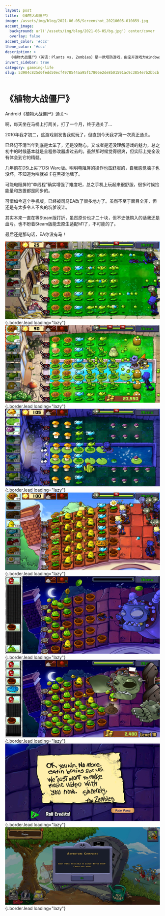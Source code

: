 ```yaml
---
layout: post
title: 《植物大战僵尸》
image: /assets/img/blog/2021-06-05/Screenshot_20210605-010859.jpg
accent_image: 
  background: url('/assets/img/blog/2021-06-05/bg.jpg') center/cover
  overlay: false
accent_color: '#ccc'
theme_color: '#ccc'
description: >
  《植物大战僵尸》（英语：Plants vs. Zombies）是一款塔防游戏，由宝开游戏为Windows、Mac OS X、xbox 360及iOS系统开发。<br>游戏于2009年5月5日发售。目前在PC上同时有普通版、年度版、Adobe Flash动画缩减版及人人网社区版等多个版本。其续作《植物大战僵尸2》在2013年8月15日登陆iOS系统。
invert_sidebar: true
category: gameing-life
slug: 53904c825d0fedd50ecf4978544aa95f17806e2de8b01591ac9c3854e7b2bbcb
---
```


# 《植物大战僵尸》

Android《植物大战僵尸》通关～

啊，每天坐在马桶上打两关，打了一个月，终于通关了…

2010年我才初二，这游戏刚发售我就玩了，但直到今天我才第一次真正通关。

已经记不清当年到底是太笨了，还是没耐心，又或者是还没理解游戏的魅力，总之初中的时候基本就是全程修改器虐过去的。虽然那时候觉得很爽，但实际上完全没有体会到它的精髓。

几年前在DSi上买了DSi Ware版。明明电阻屏的操作也蛮舒服的，自我感觉脑子也没坏，不知道为啥就被卡在黑夜池塘了。

可能电阻屏的“单线程”确实增强了难度吧，总之手机上玩起来很舒服，很多时候捡能量和放置都是同步的。

可惜如今这个手机版，已经被司马EA改了很多地方了。虽然不至于面目全非，但还是有太多令人不爽的坑爹设计。

其实本来一直在等Steam版打折，虽然原价也才二十块，但不史低购入的话我还是血亏。也不盼着Steam版能去原生适配M1了，不可能的了。

最后还是那句话，EA你没有马！


![](/assets/img/blog/2021-06-05/Screenshot_20210509-013651.jpg){:.border.lead loading="lazy"}
![](/assets/img/blog/2021-06-05/Screenshot_20210525-225735.jpg){:.border.lead loading="lazy"}
![](/assets/img/blog/2021-06-05/Screenshot_20210529-231241.jpg){:.border.lead loading="lazy"}
![](/assets/img/blog/2021-06-05/Screenshot_20210605-004237.jpg){:.border.lead loading="lazy"}
![](/assets/img/blog/2021-06-05/Screenshot_20210605-005814.jpg){:.border.lead loading="lazy"}
![](/assets/img/blog/2021-06-05/Screenshot_20210605-010509.jpg){:.border.lead loading="lazy"}
![](/assets/img/blog/2021-06-05/Screenshot_20210605-010532.jpg){:.border.lead loading="lazy"}
![](/assets/img/blog/2021-06-05/Screenshot_20210605-010551.jpg){:.border.lead loading="lazy"}